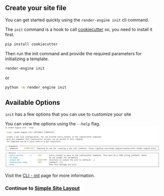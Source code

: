 ## Create your site file

You can get started quickly using the `render-engine init` cli command.

The `init` command is a hook to call [cookiecutter](https://github.com/cookiecutter/cookiecutter) so, you need to install it first.

```bash
pip install cookiecutter
```

Then run the init command and provide the required parameters for initializing a template.

```bash
render-engine init
```

or

```bash
python -m render_engine init
```

## Available Options

`init` has a few options that you can use to customize your site

You can view the options using the `--help` flag.
![render-engine init --help](../assets/render-engine-init-help.png)

Visit the [CLI - init](../cli.md) page for more information.

### Continue to [Simple Site Layout](layout.md)
